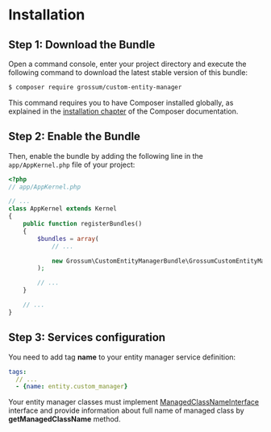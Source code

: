 Installation
============

Step 1: Download the Bundle
---------------------------

Open a command console, enter your project directory and execute the
following command to download the latest stable version of this bundle:

```bash
$ composer require grossum/custom-entity-manager
```

This command requires you to have Composer installed globally, as explained
in the [installation chapter](https://getcomposer.org/doc/00-intro.md)
of the Composer documentation.

Step 2: Enable the Bundle
-------------------------

Then, enable the bundle by adding the following line in the `app/AppKernel.php`
file of your project:

```php
<?php
// app/AppKernel.php

// ...
class AppKernel extends Kernel
{
    public function registerBundles()
    {
        $bundles = array(
            // ...

            new Grossum\CustomEntityManagerBundle\GrossumCustomEntityManagerBundle(),
        );

        // ...
    }

    // ...
}
```

Step 3: Services configuration
------------------------------

You need to add tag **name** to your entity manager service definition:
```yml
tags:
  // ...
  - {name: entity.custom_manager}
```  

Your entity manager classes must implement [ManagedClassNameInterface](https://github.com/GrossumUA/CustomEntityManagerBundle/blob/master/Entity/ManagedClassNameInterface.php) interface and provide information about full name of managed class by **getManagedClassName** method.
